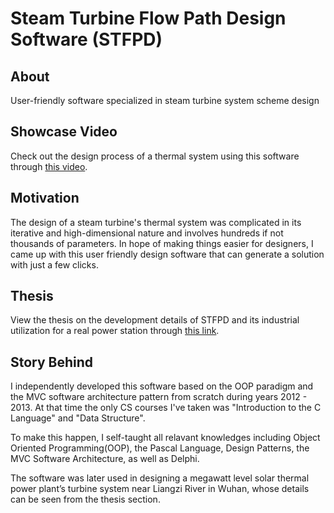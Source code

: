 # Steam Turbine Flow Path Design Software (STFPD)

## About
User-friendly software specialized in steam turbine system scheme design

## Showcase Video
Check out the design process of a thermal system using this software through [this video](https://www.youtube.com/watch?v=O88_ELuy9QU).

## Motivation
The design of a steam turbine's thermal system was complicated in its iterative and high-dimensional nature and involves hundreds if not thousands of parameters. 
In hope of making things easier for designers, I came up with this user friendly design software that can generate a solution with just a few clicks.

## Thesis
View the thesis on the development details of STFPD and its industrial utilization for a real power station through [this link](https://www.youtube.com/watch?v=O88_ELuy9QU).

## Story Behind
I independently developed this software based on the OOP paradigm and the MVC software architecture pattern from scratch during years 2012 - 2013. At that time the only CS courses I've taken was "Introduction to the C Language" and "Data Structure".<br>

To make this happen, I self-taught all relavant knowledges including Object Oriented Programming(OOP), the Pascal Language, Design Patterns, the MVC Software Architecture, as well as Delphi.<br>

The software was later used in designing a megawatt level solar thermal power plant’s turbine system near Liangzi River in Wuhan, whose details can be seen from the thesis section.
